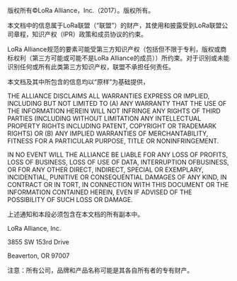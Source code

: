 版权所有©LoRa Alliance，Inc.（2017）。版权所有。

本文档中的信息属于LoRa联盟（“联盟”）的财产，其使用和披露受到LoRa联盟公司章程，知识产权（IPR）政策和成员协议的约束。

LoRa Alliance规范的要素可能受第三方知识产权（包括但不限于专利，版权或商标权利（第三方可能或可能不是LoRa Alliance的成员））所约束。对于识别或未能识别任何或所有此类第三方知识产权，联盟不承担任何责任。

本文档及其中所包含的信息均以“原样”为基础提供，

THE ALLIANCE DISCLAIMS ALL WARRANTIES EXPRESS OR IMPLIED, INCLUDING BUT NOT LIMITED TO \(A\) ANY WARRANTY THAT THE USE OF THE INFORMATION HEREIN WILL NOT INFRINGE ANY RIGHTS OF THIRD PARTIES \(INCLUDING WITHOUT LIMITATION ANY INTELLECTUAL PROPERTY RIGHTS INCLUDING PATENT, COPYRIGHT OR TRADEMARK RIGHTS\) OR \(B\) ANY IMPLIED WARRANTIES OF MERCHANTABILITY, FITNESS FOR A PARTICULAR PURPOSE, TITLE OR NONINFRINGEMENT. 

IN NO EVENT WILL THE ALLIANCE BE LIABLE FOR ANY LOSS OF PROFITS, LOSS OF BUSINESS, LOSS OF USE OF DATA, INTERRUPTION OFBUSINESS, OR FOR ANY OTHER DIRECT, INDIRECT, SPECIAL OR EXEMPLARY, INCIDENTIAL, PUNITIVE OR CONSEQUENTIAL DAMAGES OF ANY KIND, IN CONTRACT OR IN TORT, IN CONNECTION WITH THIS DOCUMENT OR THE INFORMATION CONTAINED HEREIN, EVEN IF ADVISED OF THE POSSIBILITY OF SUCH LOSS OR DAMAGE.

上述通知和本段必须包含在本文档的所有副本中。

LoRa Alliance, Inc. 

3855 SW 153rd Drive 

Beaverton, OR 97007

注意：所有公司，品牌和产品名称可能是其各自所有者的专有财产。

